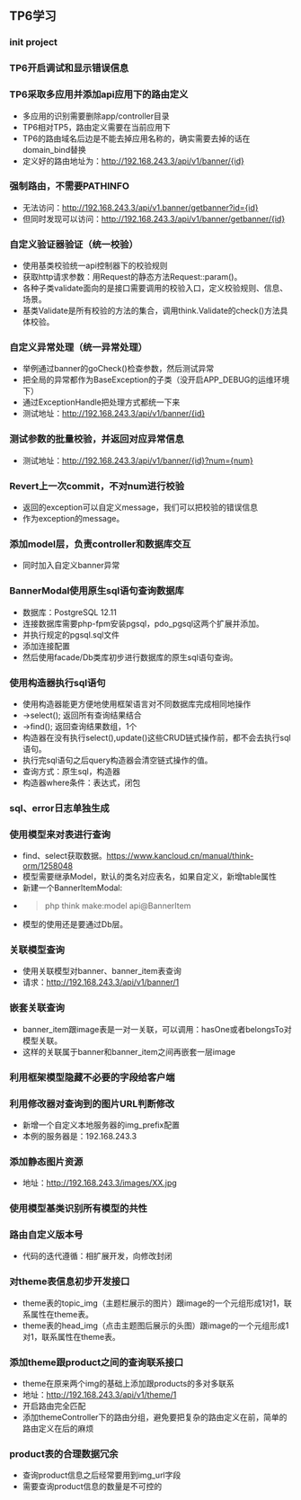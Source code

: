 ## TP6学习

### init project

### TP6开启调试和显示错误信息

### TP6采取多应用并添加api应用下的路由定义

* 多应用的识别需要删除app/controller目录
* TP6相对TP5，路由定义需要在当前应用下
* TP6的路由域名后边是不能去掉应用名称的，确实需要去掉的话在domain_bind替换
* 定义好的路由地址为：http://192.168.243.3/api/v1/banner/{id}

### 强制路由，不需要PATHINFO

* 无法访问：http://192.168.243.3/api/v1.banner/getbanner?id={id}
* 但同时发现可以访问：http://192.168.243.3/api/v1/banner/getbanner/{id}

### 自定义验证器验证（统一校验）

* 使用基类校验统一api控制器下的校验规则
* 获取http请求参数：用Request的静态方法Request::param()。
* 各种子类validate面向的是接口需要调用的校验入口，定义校验规则、信息、场景。
* 基类Validate是所有校验的方法的集合，调用think.Validate的check()方法具体校验。

### 自定义异常处理（统一异常处理）

* 举例通过banner的goCheck()检查参数，然后测试异常
* 把全局的异常都作为BaseException的子类（没开启APP_DEBUG的运维环境下）
* 通过ExceptionHandle把处理方式都统一下来
* 测试地址：http://192.168.243.3/api/v1/banner/{id}

### 测试参数的批量校验，并返回对应异常信息

* 测试地址：http://192.168.243.3/api/v1/banner/{id}?num={num}

### Revert上一次commit，不对num进行校验

* 返回的exception可以自定义message，我们可以把校验的错误信息
* 作为exception的message。

### 添加model层，负责controller和数据库交互

* 同时加入自定义banner异常

### BannerModal使用原生sql语句查询数据库

* 数据库：PostgreSQL 12.11
* 连接数据库需要php-fpm安装pgsql，pdo_pgsql这两个扩展并添加。
* 并执行规定的pgsql.sql文件
* 添加连接配置
* 然后使用facade/Db类库初步进行数据库的原生sql语句查询。

### 使用构造器执行sql语句

* 使用构造器能更方便地使用框架语言对不同数据库完成相同地操作
* ->select(); 返回所有查询结果结合
* ->find(); 返回查询结果数组，1个
* 构造器在没有执行select(),update()这些CRUD链式操作前，都不会去执行sql语句。
* 执行完sql语句之后query构造器会清空链式操作的值。
* 查询方式：原生sql，构造器
* 构造器where条件：表达式，闭包

### sql、error日志单独生成

### 使用模型来对表进行查询

* find、select获取数据。https://www.kancloud.cn/manual/think-orm/1258048
* 模型需要继承Model，默认的类名对应表名，如果自定义，新增table属性
* 新建一个BannerItemModal:
* > php think make:model api@BannerItem
* 模型的使用还是要通过Db层。

### 关联模型查询

* 使用关联模型对banner、banner_item表查询
* 请求：http://192.168.243.3/api/v1/banner/1

### 嵌套关联查询

* banner_item跟image表是一对一关联，可以调用：hasOne或者belongsTo对模型关联。
* 这样的关联属于banner和banner_item之间再嵌套一层image

### 利用框架模型隐藏不必要的字段给客户端

### 利用修改器对查询到的图片URL判断修改

* 新增一个自定义本地服务器的img_prefix配置
* 本例的服务器是：192.168.243.3

### 添加静态图片资源

* 地址：http://192.168.243.3/images/XX.jpg

### 使用模型基类识别所有模型的共性

### 路由自定义版本号

* 代码的迭代遵循：相扩展开发，向修改封闭

### 对theme表信息初步开发接口

* theme表的topic_img（主题栏展示的图片）跟image的一个元组形成1对1，联系属性在theme表。
* theme表的head_img（点击主题图后展示的头图）跟image的一个元组形成1对1，联系属性在theme表。

### 添加theme跟product之间的查询联系接口

* theme在原来两个img的基础上添加跟products的多对多联系
* 地址：http://192.168.243.3/api/v1/theme/1
* 开启路由完全匹配
* 添加themeController下的路由分组，避免要把复杂的路由定义在前，简单的路由定义在后的麻烦

### product表的合理数据冗余

* 查询product信息之后经常要用到img_url字段
* 需要查询product信息的数量是不可控的 
